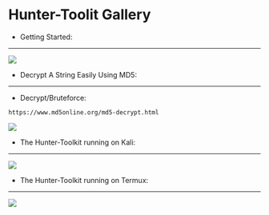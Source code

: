 # Hunter-Toolit Gallery

- Getting Started:

---

<img src="https://github.com/Keyj33k/Hunter-Toolkit/blob/main/imgs/installation.gif?raw=true"/>

- Decrypt A String Easily Using MD5:

---

- Decrypt/Bruteforce: 
```
https://www.md5online.org/md5-decrypt.html
```

<img src="https://github.com/Keyj33k/Hunter-Toolkit/blob/main/imgs/md5dec.gif?raw=true"/>

- The Hunter-Toolkit running on Kali:

---

<img src="https://github.com/Keyj33k/Hunter-Toolkit/blob/main/imgs/hunterkali.png?raw=true"/>

- The Hunter-Toolkit running on Termux:

---

<img src="https://github.com/Keyj33k/Hunter-Toolkit/blob/main/imgs/huntermux.jpg?raw=true"/>





